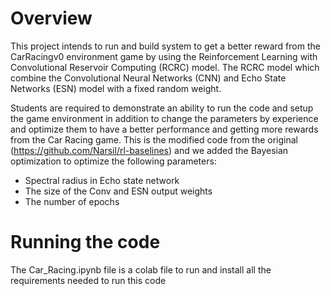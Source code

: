 
# Overview
This project intends to run and build system to get a better reward from the CarRacingv0
environment game by using the Reinforcement Learning with Convolutional
Reservoir Computing (RCRC) model. The RCRC model which combine the
Convolutional Neural Networks (CNN) and Echo State Networks (ESN) model with a
fixed random weight. 


Students are required to demonstrate an ability to run the code
and setup the game environment in addition to change the parameters by experience
and optimize them to have a better performance and getting more rewards from the
Car Racing game.
This is the modified code from the original (https://github.com/Narsil/rl-baselines) and we added the Bayesian optimization to optimize the following parameters:
<ul>
  <li>Spectral radius in Echo state network </li>
  <li>The size of the Conv and ESN output weights</li>
  <li>The number of epochs</li>
</ul>

# Running the code
The Car_Racing.ipynb file is a colab file to run and install all the requirements needed to run this code

